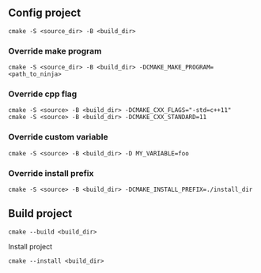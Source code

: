 ## Config project

```shell
cmake -S <source_dir> -B <build_dir>
```

### Override make program

```shell
cmake -S <source_dir> -B <build_dir> -DCMAKE_MAKE_PROGRAM=<path_to_ninja>
```

### Override cpp flag

```shell
cmake -S <source> -B <build_dir> -DCMAKE_CXX_FLAGS="-std=c++11"
cmake -S <source> -B <build_dir> -DCMAKE_CXX_STANDARD=11
```

### Override custom variable

```shell
cmake -S <source> -B <build_dir> -D MY_VARIABLE=foo
``` 

### Override install prefix

```shell
cmake -S <source> -B <build_dir> -DCMAKE_INSTALL_PREFIX=./install_dir
```


## Build project

```shell
cmake --build <build_dir>
```

Install project

```shell
cmake --install <build_dir>
```